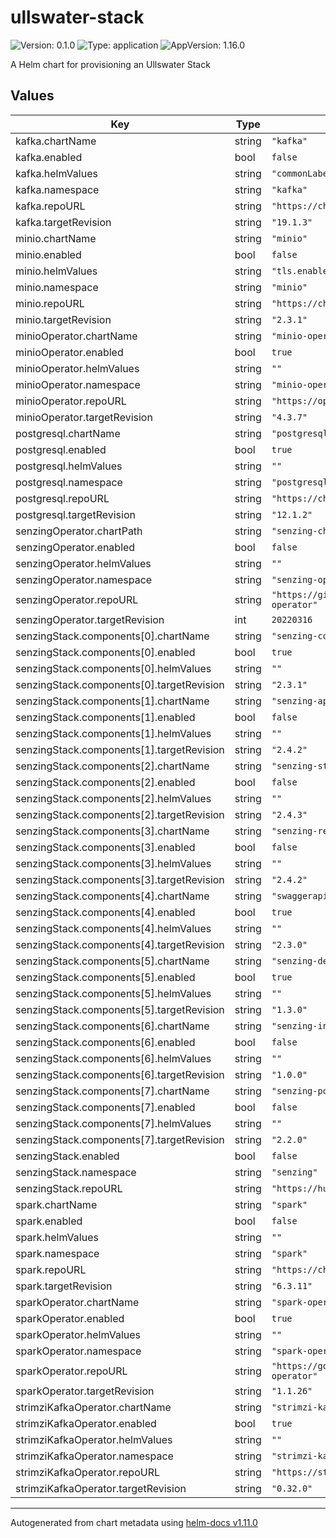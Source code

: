 # ullswater-stack

![Version: 0.1.0](https://img.shields.io/badge/Version-0.1.0-informational?style=flat-square) ![Type: application](https://img.shields.io/badge/Type-application-informational?style=flat-square) ![AppVersion: 1.16.0](https://img.shields.io/badge/AppVersion-1.16.0-informational?style=flat-square)

A Helm chart for provisioning an Ullswater Stack

## Values

| Key | Type | Default | Description |
|-----|------|---------|-------------|
| kafka.chartName | string | `"kafka"` |  |
| kafka.enabled | bool | `false` |  |
| kafka.helmValues | string | `"commonLabels: {}\ndiagnosticMode.enabled: false\n"` |  |
| kafka.namespace | string | `"kafka"` |  |
| kafka.repoURL | string | `"https://charts.bitnami.com/bitnami"` |  |
| kafka.targetRevision | string | `"19.1.3"` |  |
| minio.chartName | string | `"minio"` |  |
| minio.enabled | bool | `false` |  |
| minio.helmValues | string | `"tls.enabled: false\n"` |  |
| minio.namespace | string | `"minio"` |  |
| minio.repoURL | string | `"https://charts.bitnami.com/bitnami"` |  |
| minio.targetRevision | string | `"2.3.1"` |  |
| minioOperator.chartName | string | `"minio-operator"` |  |
| minioOperator.enabled | bool | `true` |  |
| minioOperator.helmValues | string | `""` |  |
| minioOperator.namespace | string | `"minio-operator"` |  |
| minioOperator.repoURL | string | `"https://operator.min.io/"` |  |
| minioOperator.targetRevision | string | `"4.3.7"` |  |
| postgresql.chartName | string | `"postgresql"` |  |
| postgresql.enabled | bool | `true` |  |
| postgresql.helmValues | string | `""` |  |
| postgresql.namespace | string | `"postgresql"` |  |
| postgresql.repoURL | string | `"https://charts.bitnami.com/bitnami"` |  |
| postgresql.targetRevision | string | `"12.1.2"` |  |
| senzingOperator.chartPath | string | `"senzing-chart/szchart"` |  |
| senzingOperator.enabled | bool | `false` |  |
| senzingOperator.helmValues | string | `""` |  |
| senzingOperator.namespace | string | `"senzing-operator"` |  |
| senzingOperator.repoURL | string | `"https://gitlab.com/dataedgeanalytics/ullswater/senzing-operator"` |  |
| senzingOperator.targetRevision | int | `20220316` |  |
| senzingStack.components[0].chartName | string | `"senzing-console"` |  |
| senzingStack.components[0].enabled | bool | `true` |  |
| senzingStack.components[0].helmValues | string | `""` |  |
| senzingStack.components[0].targetRevision | string | `"2.3.1"` |  |
| senzingStack.components[1].chartName | string | `"senzing-api-server"` |  |
| senzingStack.components[1].enabled | bool | `false` |  |
| senzingStack.components[1].helmValues | string | `""` |  |
| senzingStack.components[1].targetRevision | string | `"2.4.2"` |  |
| senzingStack.components[2].chartName | string | `"senzing-stream-loader"` |  |
| senzingStack.components[2].enabled | bool | `false` |  |
| senzingStack.components[2].helmValues | string | `""` |  |
| senzingStack.components[2].targetRevision | string | `"2.4.3"` |  |
| senzingStack.components[3].chartName | string | `"senzing-redoer"` |  |
| senzingStack.components[3].enabled | bool | `false` |  |
| senzingStack.components[3].helmValues | string | `""` |  |
| senzingStack.components[3].targetRevision | string | `"2.4.2"` |  |
| senzingStack.components[4].chartName | string | `"swaggerapi-swagger-ui"` |  |
| senzingStack.components[4].enabled | bool | `true` |  |
| senzingStack.components[4].helmValues | string | `""` |  |
| senzingStack.components[4].targetRevision | string | `"2.3.0"` |  |
| senzingStack.components[5].chartName | string | `"senzing-debug"` |  |
| senzingStack.components[5].enabled | bool | `true` |  |
| senzingStack.components[5].helmValues | string | `""` |  |
| senzingStack.components[5].targetRevision | string | `"1.3.0"` |  |
| senzingStack.components[6].chartName | string | `"senzing-init-postgresql"` |  |
| senzingStack.components[6].enabled | bool | `false` |  |
| senzingStack.components[6].helmValues | string | `""` |  |
| senzingStack.components[6].targetRevision | string | `"1.0.0"` |  |
| senzingStack.components[7].chartName | string | `"senzing-postgresql-client"` |  |
| senzingStack.components[7].enabled | bool | `false` |  |
| senzingStack.components[7].helmValues | string | `""` |  |
| senzingStack.components[7].targetRevision | string | `"2.2.0"` |  |
| senzingStack.enabled | bool | `false` |  |
| senzingStack.namespace | string | `"senzing"` |  |
| senzingStack.repoURL | string | `"https://hub.senzing.com/charts"` |  |
| spark.chartName | string | `"spark"` |  |
| spark.enabled | bool | `false` |  |
| spark.helmValues | string | `""` |  |
| spark.namespace | string | `"spark"` |  |
| spark.repoURL | string | `"https://charts.bitnami.com/bitnami"` |  |
| spark.targetRevision | string | `"6.3.11"` |  |
| sparkOperator.chartName | string | `"spark-operator"` |  |
| sparkOperator.enabled | bool | `true` |  |
| sparkOperator.helmValues | string | `""` |  |
| sparkOperator.namespace | string | `"spark-operator"` |  |
| sparkOperator.repoURL | string | `"https://googlecloudplatform.github.io/spark-on-k8s-operator"` |  |
| sparkOperator.targetRevision | string | `"1.1.26"` |  |
| strimziKafkaOperator.chartName | string | `"strimzi-kafka-operator"` |  |
| strimziKafkaOperator.enabled | bool | `true` |  |
| strimziKafkaOperator.helmValues | string | `""` |  |
| strimziKafkaOperator.namespace | string | `"strimzi-kafka-operator"` |  |
| strimziKafkaOperator.repoURL | string | `"https://strimzi.io/charts/"` |  |
| strimziKafkaOperator.targetRevision | string | `"0.32.0"` |  |

----------------------------------------------
Autogenerated from chart metadata using [helm-docs v1.11.0](https://github.com/norwoodj/helm-docs/releases/v1.11.0)
